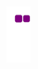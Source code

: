 <!--  ## Hi, I'm Arman 👋

#### Software Developer and Student from Vancouver, Canada

### 👨🏻‍💻 About Me:
- 🌱 I’m currently learning about data structures & algorithms.
- 👯 I’m looking to collaborate on any open source projects.
- 🔭 I’m currently working on improving my technical skills in algorithms and programming questions.
- 🎶 In my free time, I enjoy playing the piano and guitar.
- ⚽️ Outside, I like to go for runs and play soccer with friends.
- 🐈 Fun fact: I have a cat named Mylo 
- 📫 Feel free to connect with me on [LinkedIn](https://www.linkedin.com/in/arman-moztarzadeh/).
- ✉️ You can also shoot me an email at armanmoztar@outlook.com. I'll try to respond as soon as I can.

### 🛠 Technologies and Tools:


![Python](https://img.shields.io/badge/Python-FFD43B?style=for-the-badge&logo=python&logoColor=blue)
![Java](https://img.shields.io/badge/Java-ED8B00?style=for-the-badge&logo=java&logoColor=white)
![JavaScript](https://img.shields.io/badge/JavaScript-323330?style=for-the-badge&logo=javascript&logoColor=F7DF1E)
![CSS](https://img.shields.io/badge/CSS3-1572B6?style=for-the-badge&logo=css3&logoColor=white)
![HTML5](https://img.shields.io/badge/HTML5-E34F26?style=for-the-badge&logo=html5&logoColor=white)
![C++](https://img.shields.io/badge/C%2B%2B-00599C?style=for-the-badge&logo=c%2B%2B&logoColor=white)
![RStudio](https://img.shields.io/badge/RStudio-75AADB?style=for-the-badge&logo=RStudio&logoColor=white)
![React](https://img.shields.io/badge/React-20232A?style=for-the-badge&logo=react&logoColor=61DAFB)
![Git](https://img.shields.io/badge/GIT-E44C30?style=for-the-badge&logo=git&logoColor=white)
![Markdown](https://img.shields.io/badge/Markdown-000000?style=for-the-badge&logo=markdown&logoColor=white)
![Bash](https://img.shields.io/badge/Shell_Script-121011?style=for-the-badge&logo=gnu-bash&logoColor=white)
![Azure](https://img.shields.io/badge/microsoft%20azure-0089D6?style=for-the-badge&logo=microsoft-azure&logoColor=white)
![Figma](https://img.shields.io/badge/Figma-F24E1E?style=for-the-badge&logo=figma&logoColor=white)
![LaTex](	https://img.shields.io/badge/LaTeX-47A141?style=for-the-badge&logo=LaTeX&logoColor=white)
![Jupyter](https://img.shields.io/badge/Jupyter-F37626.svg?&style=for-the-badge&logo=Jupyter&logoColor=white)
![Arduino-IDE](https://img.shields.io/badge/Arduino_IDE-00979D?style=for-the-badge&logo=arduino&logoColor=white)

### ⚙️ Github Analytics:
![My GitHub statistics](https://github-readme-stats.vercel.app/api?username=armanmoztar&show_icons=true&line_height=20&count_private=true&hide_border=false&theme=algolia)![My Programming Languages](https://github-readme-stats.vercel.app/api/top-langs/?username=armanmoztar&custom_title=My&nbsp;Top&nbsp;Used&nbsp;Languages&hide_border=false&layout=compact&theme=algolia)
 -->
 
![snake-Gif](https://github.com/armanmoztar/armanmoztar/blob/output/github-contribution-grid-snake.gif)
<!-- ![Activity-Graph](https://activity-graph.herokuapp.com/graph?username=armanmoztar&theme=minimal)
![Profile-Hit-Counter](https://hits.seeyoufarm.com/api/count/incr/badge.svg?url=https%3A%2F%2Fgithub.com%2F{username}1212%2Fhit-counter)  -->


<!-- RESOURCES/LINKS
- https://shields.io/.    
- https://github.com/alexandresanlim/Badges4-README.md-Profile.     #Tech Stack
- https://github.com/rishavanand/github-profilinator.  # Profile generator
- https://github.com/anuraghazra/github-readme-stats.   # Github Stats  
-->

